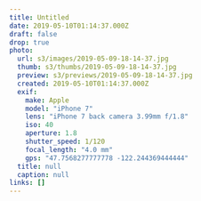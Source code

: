 ```yaml
---
title: Untitled
date: 2019-05-10T01:14:37.000Z
draft: false
drop: true
photo:
  url: s3/images/2019-05-09-18-14-37.jpg
  thumb: s3/thumbs/2019-05-09-18-14-37.jpg
  preview: s3/previews/2019-05-09-18-14-37.jpg
  created: 2019-05-10T01:14:37.000Z
  exif:
    make: Apple
    model: "iPhone 7"
    lens: "iPhone 7 back camera 3.99mm f/1.8"
    iso: 40
    aperture: 1.8
    shutter_speed: 1/120
    focal_length: "4.0 mm"
    gps: "47.7568277777778 -122.244369444444"
  title: null
  caption: null
links: []
---
```

